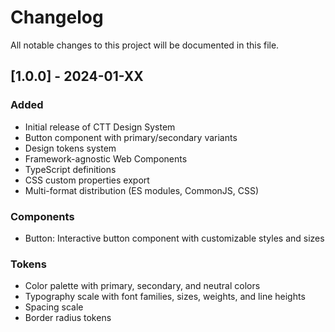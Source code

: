 # Changelog

All notable changes to this project will be documented in this file.

## [1.0.0] - 2024-01-XX

### Added
- Initial release of CTT Design System
- Button component with primary/secondary variants
- Design tokens system
- Framework-agnostic Web Components
- TypeScript definitions
- CSS custom properties export
- Multi-format distribution (ES modules, CommonJS, CSS)

### Components
- Button: Interactive button component with customizable styles and sizes

### Tokens
- Color palette with primary, secondary, and neutral colors
- Typography scale with font families, sizes, weights, and line heights
- Spacing scale
- Border radius tokens